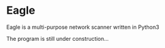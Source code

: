 # Eagle

Eagle is a multi-purpose network scanner written in Python3

The program is still under construction...
